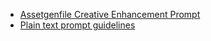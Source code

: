 * [Assetgenfile Creative Enhancement Prompt](assetgenfile_creative_enhancement_prompt.html)
* [Plain text prompt guidelines](plain_text_prompt_guidelines.html)
